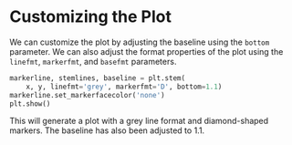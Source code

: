 # Customizing the Plot

We can customize the plot by adjusting the baseline using the `bottom` parameter. We can also adjust the format properties of the plot using the `linefmt`, `markerfmt`, and `basefmt` parameters.

```python
markerline, stemlines, baseline = plt.stem(
    x, y, linefmt='grey', markerfmt='D', bottom=1.1)
markerline.set_markerfacecolor('none')
plt.show()
```

This will generate a plot with a grey line format and diamond-shaped markers. The baseline has also been adjusted to 1.1.
